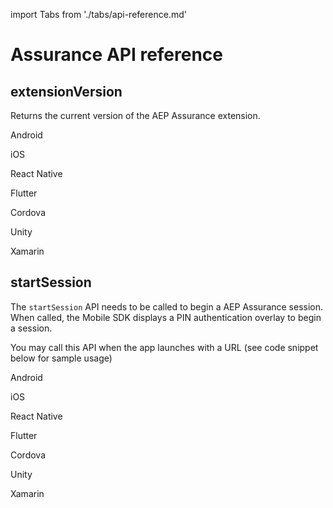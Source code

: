import Tabs from './tabs/api-reference.md'

# Assurance API reference

## extensionVersion

Returns the current version of the AEP Assurance extension.

<TabsBlock orientation="horizontal" slots="heading, content" repeat="7"/>

Android

<Tabs query="platform=android&api=extension-version"/>

iOS

<Tabs query="platform=ios&api=extension-version"/>

React Native

<Tabs query="platform=react-native&api=extension-version"/>

Flutter

<Tabs query="platform=flutter&api=extension-version"/>

Cordova

<Tabs query="platform=cordova&api=extension-version"/>

Unity

<Tabs query="platform=unity&api=extension-version"/>

Xamarin

<Tabs query="platform=xamarin&api=extension-version"/>

## startSession

The `startSession` API needs to be called to begin a AEP Assurance session. When called, the Mobile SDK displays a PIN authentication overlay to begin a session.

<InlineAlert variant="info" slots="text"/>

You may call this API when the app launches with a URL (see code snippet below for sample usage)

<TabsBlock orientation="horizontal" slots="heading, content" repeat="7"/>

Android

<Tabs query="platform=android&api=start-session"/>

iOS

<Tabs query="platform=ios&api=start-session"/>

React Native

<Tabs query="platform=react-native&api=start-session"/>

Flutter

<Tabs query="platform=flutter&api=start-session"/>

Cordova

<Tabs query="platform=cordova&api=start-session"/>

Unity

<Tabs query="platform=unity&api=start-session"/>

Xamarin

<Tabs query="platform=xamarin&api=start-session"/>
